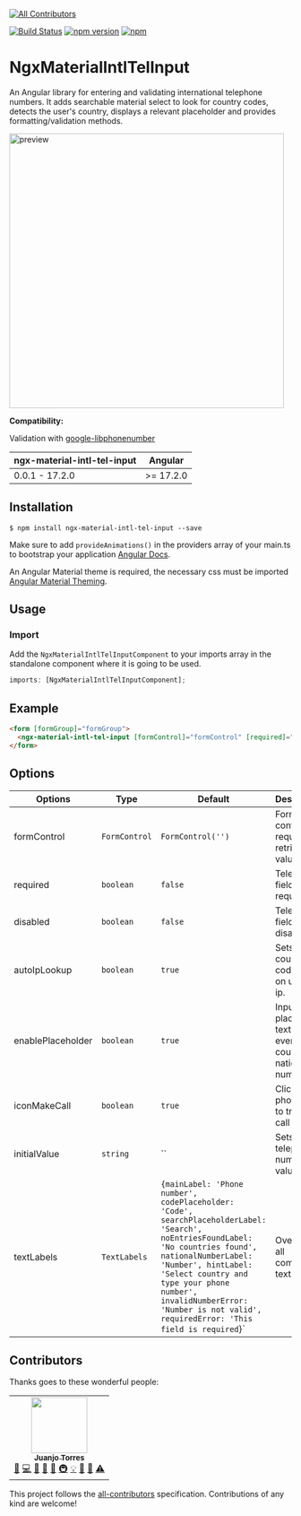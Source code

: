 [![All Contributors](https://img.shields.io/badge/all_contributors-1-orange.svg?style=flat-square)](#contributors)

[![Build Status](https://travis-ci.org/juanjotorres90/ngx-material-intl-tel-input.svg?branch=master)](https://travis-ci.org/juanjotorres90/ngx-material-intl-tel-input) [![npm version](https://badge.fury.io/js/ngx-material-intl-tel-input.svg)](https://badge.fury.io/js/ngx-material-intl-tel-input) [![npm](https://img.shields.io/npm/dm/localeval.svg)](https://www.npmjs.com/package/ngx-material-intl-tel-input)

# NgxMaterialIntlTelInput

An Angular library for entering and validating international telephone numbers. It adds searchable material select to look for country codes, detects the user's country, displays a relevant placeholder and provides formatting/validation methods.

<img width="490" alt="preview" src="https://github.com/juanjotorres90/ngx-material-intl-tel-input/assets/49198908/770096e5-55f7-433f-a36d-046028196145">

**Compatibility:**

Validation with [google-libphonenumber](https://github.com/ruimarinho/google-libphonenumber)

| ngx-material-intl-tel-input | Angular   |
| --------------------------- | --------- |
| 0.0.1 - 17.2.0              | >= 17.2.0 |

## Installation

`$ npm install ngx-material-intl-tel-input --save`

Make sure to add `provideAnimations()` in the providers array of your main.ts to bootstrap your application [Angular Docs](https://angular.io/api/platform-browser/animations/provideAnimations).

An Angular Material theme is required, the necessary css must be imported [Angular Material Theming](https://material.angular.io/guide/theming).

## Usage

### Import

Add the `NgxMaterialIntlTelInputComponent` to your imports array in the standalone component where it is going to be used.

```typescript
imports: [NgxMaterialIntlTelInputComponent];
```

## Example

```html
<form [formGroup]="formGroup">
  <ngx-material-intl-tel-input [formControl]="formControl" [required]="true" [autoIpLookup]="false"> </ngx-material-intl-tel-input>
</form>
```

## Options

| Options           | Type          | Default                                                                                                                                                                                                                                                                                                        | Description                                               |
| ----------------- | ------------- | -------------------------------------------------------------------------------------------------------------------------------------------------------------------------------------------------------------------------------------------------------------------------------------------------------------- | --------------------------------------------------------- |
| formControl       | `FormControl` | `FormControl('')`                                                                                                                                                                                                                                                                                              | Form control required to retrieve the value.              |
| required          | `boolean`     | `false`                                                                                                                                                                                                                                                                                                        | Telephone field input required.                           |
| disabled          | `boolean`     | `false`                                                                                                                                                                                                                                                                                                        | Telephone field input disabled.                           |
| autoIpLookup      | `boolean`     | `true`                                                                                                                                                                                                                                                                                                         | Sets initial country code based on user's ip.             |
| enablePlaceholder | `boolean`     | `true`                                                                                                                                                                                                                                                                                                         | Input placeholder text for every country national number. |
| iconMakeCall      | `boolean`     | `true`                                                                                                                                                                                                                                                                                                         | Click on phone icon to trigger call action.               |
| initialValue      | `string`      | ``                                                                                                                                                                                                                                                                                                             | Sets initial telephone number value                       |
| textLabels        | `TextLabels`  | `{mainLabel: 'Phone number', codePlaceholder: 'Code', searchPlaceholderLabel: 'Search', noEntriesFoundLabel: 'No countries found', nationalNumberLabel: 'Number', hintLabel: 'Select country and type your phone number', invalidNumberError: 'Number is not valid', requiredError: 'This field is required`}` | Overrides all component text labels                       |

## Contributors

Thanks goes to these wonderful people:

<!-- ALL-CONTRIBUTORS-LIST:START - Do not remove or modify this section -->
<!-- prettier-ignore-start -->
<!-- markdownlint-disable -->
<table>
  <tr>
    <td align="center"><a href="https://github.com/juanjotorres90"><img src="https://avatars3.githubusercontent.com/u/49198908?v=4?s=100" width="100px;" alt=""/><br /><sub><b>Juanjo Torres</b></sub></a><br /><a href="#design-juanjotorres90" title="Design">🎨</a> <a href="https://github.com/juanjotorres90/ngx-material-intl-tel-input/commits?author=juanjotorres90" title="Code">💻</a> <a href="https://github.com/juanjotorres90/ngx-material-intl-tel-input/commits?author=juanjotorres90" title="Documentation">📖</a> <a href="#ideas-juanjotorres90" title="Ideas, Planning, & Feedback">🤔</a> <a href="#question-juanjotorres90" title="Answering Questions">💬</a> <a href="#infra-juanjotorres90" title="Infrastructure (Hosting, Build-Tools, etc)">🚇</a> <a href="#example-juanjotorres90" title="Examples">💡</a> <a href="#maintenance-juanjotorres90" title="Maintenance">🚧</a> <a href="https://github.com/juanjotorres90/ngx-material-intl-tel-input/pulls?q=is%3Apr+reviewed-by%3Ajuanjotorres90" title="Reviewed Pull Requests">👀</a> <a href="https://github.com/juanjotorres90/ngx-material-intl-tel-input/commits?author=juanjotorres90" title="Tests">⚠️</a></td>
</table>

<!-- markdownlint-restore -->
<!-- prettier-ignore-end -->

<!-- ALL-CONTRIBUTORS-LIST:END -->

This project follows the [all-contributors](https://github.com/all-contributors/all-contributors) specification. Contributions of any kind are welcome!
